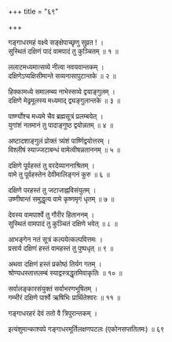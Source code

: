 +++
title = "६९"

+++
  
  
  
  
गङ्गाधरमहं वक्ष्ये सङ्क्षेपाच्छृणु सुव्रत ! ।  
सुस्थितं दक्षिणं पादं वामपादं तु कुञ्चितम् ॥ १ ॥  
  
ललाटमध्यमात्सव्ये नीत्वा नवयवान्तकम् ।  
दक्षिणेऽप्यक्षिसीमान्ते सव्यनासापुटान्तके ॥ २ ॥  
  
हिक्कामध्ये समालम्ब्य नाभेस्सव्ये द्वयाङ्गुलम् ।  
दक्षिणे मेढ्रमूलस्य मध्यमाद् द्व्यङ्गुलान्तके ॥ ३ ॥  
  
पार्ष्ण्योश्च मध्यमे चैव ब्रह्मसूत्रं प्रलम्बयेत् ।  
युगांशं नतमानं तु पादाङ्गुष्ठ द्वयोन्नतम् ॥ ४ ॥  
  
अष्टादशाङ्गुलं प्रोक्तं त्र्यंशं पार्ष्णिद्वयोत्तरम् ।  
विश्लीषं स्याज्जटाबन्धं वामेत्वीषन्नताननम् ॥ ५ ॥  
  
दक्षिणे पूर्वहस्तं तु वरदेव्याननाश्रितम् ।  
वामे तु पूर्वहस्तेन देवीमालिङ्गनं कुरु ॥ ६ ॥  
  
दक्षिणे परहस्तं तु जटाजाह्नविसंयुतम् ।  
उष्णीषान्तं समुद्धृत्य वामे कृष्णमृगं धृतम् ॥ ७ ॥  
  
देवस्य वामपार्श्वे तु गौरीर हिताननम् ।  
सुस्थितं वामपादं तु कुञ्चितं दक्षिणे भवेत् ॥ ८ ॥  
  
आभङ्गेन नतं सूत्रं कल्पयेत्कल्पवित्तमः ।  
प्रसार्य दक्षिणं हस्तं वामहस्तं तु पुष्पधृत् ॥ ९ ॥  
  
अथवा दक्षिणं हस्तं प्रकोष्ठं तिर्यग गतम् ।  
श्रोण्यधस्तात्तलम्बं स्याद्वस्त्रद्धृतमिवाकृतिः ॥ १० ॥  
  
सर्वालङ्कारसंयुक्तं सर्वाभरणभूषितम् ।  
गम्भीरं दक्षिणे पार्श्वे ऋषिभिः प्रार्थितेश्वरः ॥ ११ ॥  
  
गङ्गाधरहरं देवं ततो वै त्रिपुरान्तकम् ।  
  
  
इत्यंशुमान्काश्यपे गङ्गाधरमूर्तिलक्षणपटलः (एकोनसप्ततितमः) ॥ ६९   
